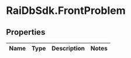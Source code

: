 # RaiDbSdk.FrontProblem

## Properties

Name | Type | Description | Notes
------------ | ------------- | ------------- | -------------


